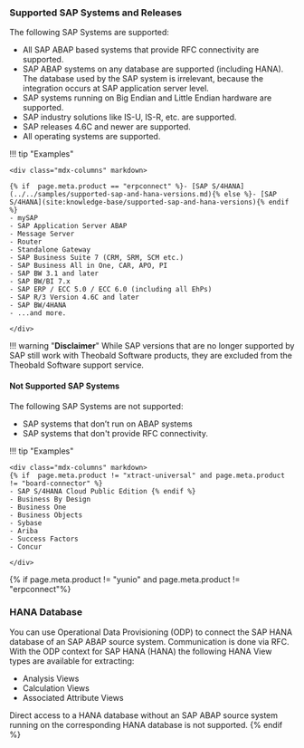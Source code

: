 ### Supported SAP Systems and Releases

The following SAP Systems are supported:

- All SAP ABAP based systems that provide RFC connectivity are supported. 
- SAP ABAP systems on any database are supported (including HANA). The database used by the SAP system is irrelevant, because the integration occurs at SAP application server level.
- SAP systems running on Big Endian and Little Endian hardware are supported.
- SAP industry solutions like IS-U, IS-R, etc. are supported.
- SAP releases 4.6C and newer are supported. 
- All operating systems are supported.

!!! tip "Examples"

	<div class="mdx-columns" markdown>

	{% if  page.meta.product == "erpconnect" %}- [SAP S/4HANA](../../samples/supported-sap-and-hana-versions.md){% else %}- [SAP S/4HANA](site:knowledge-base/supported-sap-and-hana-versions){% endif %}
	- mySAP
	- SAP Application Server ABAP
	- Message Server
	- Router
	- Standalone Gateway
	- SAP Business Suite 7 (CRM, SRM, SCM etc.)
	- SAP Business All in One, CAR, APO, PI
	- SAP BW 3.1 and later
	- SAP BW/BI 7.x
	- SAP ERP / ECC 5.0 / ECC 6.0 (including all EhPs)
	- SAP R/3 Version 4.6C and later
	- SAP BW/4HANA 
	- ...and more.

	</div>

!!! warning "**Disclaimer**" 
	While SAP versions that are no longer supported by SAP still work with Theobald Software products, they are excluded from the Theobald Software support service.

#### Not Supported SAP Systems

The following SAP Systems are not supported:
- SAP systems that don’t run on ABAP systems 
- SAP systems that don't provide RFC connectivity. <br>

!!! tip "Examples"

	<div class="mdx-columns" markdown>
    {% if  page.meta.product != "xtract-universal" and page.meta.product != "board-connector" %}
    - SAP S/4HANA Cloud Public Edition {% endif %}
	- Business By Design
	- Business One
	- Business Objects
	- Sybase
	- Ariba
	- Success Factors
	- Concur

	</div>

{% if page.meta.product != "yunio" and page.meta.product != "erpconnect"%}
### HANA Database
You can use Operational Data Provisioning (ODP) to connect the SAP HANA database of an SAP ABAP source system. 
Communication is done via RFC. 
With the ODP context for SAP HANA (HANA) the following HANA View types are available for extracting:
- Analysis Views
- Calculation Views
- Associated Attribute Views

Direct access to a HANA database without an SAP ABAP source system running on the corresponding HANA database is not supported.
{% endif %}